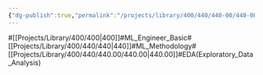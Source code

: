 ```yaml
---
{"dg-publish":true,"permalink":"/projects/library/400/440/440-00/440-00/","noteIcon":"0","created":"2024-03-09T16:27:12.098+09:00","updated":"2024-04-10T19:31:27.172+09:00"}
---
```


#[[Projects/Library/400/400\|400]]#ML_Engineer_Basic#[[Projects/Library/400/440/440\|440]]#ML_Methodology#[[Projects/Library/400/440/440.00/440.00\|440.00]]#EDA(Exploratory_Data_Analysis)
